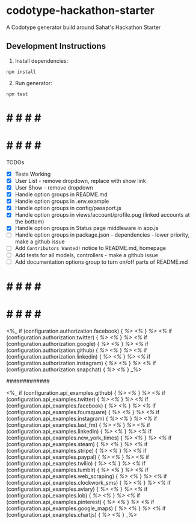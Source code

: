 # codotype-hackathon-starter

A Codotype generator build around Sahat's Hackathon Starter

## Development Instructions

1. Install dependencies:

```
npm install
```

2. Run generator:

```
npm test
```


# # # # # #
# # # # # #

TODOs
- [X] Tests Working
- [X] User List - remove dropdown, replace with show link
- [X] User Show - remove dropdown
- [X] Handle option groups in README.md
- [X] Handle option groups in .env.example
- [X] Handle option groups in config/passport.js
- [X] Handle option groups in views/account/profile.pug (linked accounts at the bottom)
- [X] Handle option groups in Status page middleware in app.js
- [ ] Handle option groups in package.json - dependencies - lower priority, make a github issue
- [ ] Add `Contributors Wanted!` notice to README.md, homepage
- [ ] Add tests for all models, controllers - make a github issue
- [ ] Add documentation options group to turn on/off parts of README.md

# # # # # #
# # # # # #


<%_ if (configuration.authorization.facebook) { _%>
<%_ } _%>
<%_ if (configuration.authorization.twitter) { _%>
<%_ } _%>
<%_ if (configuration.authorization.google) { _%>
<%_ } _%>
<%_ if (configuration.authorization.github) { _%>
<%_ } _%>
<%_ if (configuration.authorization.linkedin) { _%>
<%_ } _%>
<%_ if (configuration.authorization.instagram) { _%>
<%_ } _%>
<%_ if (configuration.authorization.snapchat) { _%>
<%_ } _%>

#############

<%_ if (configuration.api_examples.github) { _%>
<%_ } _%>
<%_ if (configuration.api_examples.twitter) { _%>
<%_ } _%>
<%_ if (configuration.api_examples.facebook) { _%>
<%_ } _%>
<%_ if (configuration.api_examples.foursquare) { _%>
<%_ } _%>
<%_ if (configuration.api_examples.instagram) { _%>
<%_ } _%>
<%_ if (configuration.api_examples.last_fm) { _%>
<%_ } _%>
<%_ if (configuration.api_examples.linkedin) { _%>
<%_ } _%>
<%_ if (configuration.api_examples.new_york_times) { _%>
<%_ } _%>
<%_ if (configuration.api_examples.steam) { _%>
<%_ } _%>
<%_ if (configuration.api_examples.stripe) { _%>
<%_ } _%>
<%_ if (configuration.api_examples.paypal) { _%>
<%_ } _%>
<%_ if (configuration.api_examples.twilio) { _%>
<%_ } _%>
<%_ if (configuration.api_examples.tumblr) { _%>
<%_ } _%>
<%_ if (configuration.api_examples.web_scraping) { _%>
<%_ } _%>
<%_ if (configuration.api_examples.clockwork_sms) { _%>
<%_ } _%>
<%_ if (configuration.api_examples.aviary) { _%>
<%_ } _%>
<%_ if (configuration.api_examples.lob) { _%>
<%_ } _%>
<%_ if (configuration.api_examples.pinterest) { _%>
<%_ } _%>
<%_ if (configuration.api_examples.google_maps) { _%>
<%_ } _%>
<%_ if (configuration.api_examples.chartjs) { _%>
<%_ } _%>
